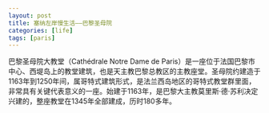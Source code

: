 ```yaml
---
layout: post
title: 塞纳左岸慢生活——巴黎圣母院
categories: [life]
tags: [paris]
---
```


巴黎圣母院大教堂（Cathédrale Notre Dame de Paris）是一座位于法国巴黎市中心、西堤岛上的教堂建筑，也是天主教巴黎总教区的主教座堂。圣母院约建造于1163年到1250年间，属哥特式建筑形式，是法兰西岛地区的哥特式教堂群里面，非常具有关键代表意义的一座。始建于1163年，是巴黎大主教莫里斯·德·苏利决定兴建的，整座教堂在1345年全部建成，历时180多年。



